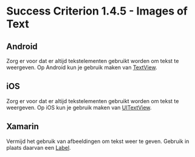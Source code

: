 # Success Criterion 1.4.5 - Images of Text
## Android

Zorg er voor dat er altijd tekstelementen gebruikt worden om tekst te weergeven. Op Android kun je gebruik maken van [TextView](https://developer.android.com/reference/android/widget/TextView).
## iOS

Zorg er voor dat er altijd tekstelementen gebruikt worden om tekst te weergeven. Op iOS kun je gebruik maken van [UITextView](https://developer.apple.com/documentation/uikit/uitextview).
## Xamarin

Vermijd het gebruik van afbeeldingen om tekst weer te geven. Gebruik in plaats daarvan een [Label](https://docs.microsoft.com/en-us/xamarin/xamarin-forms/user-interface/text/label).
